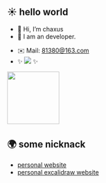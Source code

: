 <h2>☀️ hello world</h2>

- 👋 Hi, I’m chaxus
- 👀 I am an developer.
<!-- - 🌱 I’m currently learning FE. -->
- ✉️ Mail: 81380@163.com
- ✨ <img src="https://profile-counter.glitch.me/chaxus/count.svg" />  ✨ 
  

<!--
chaxus/chaxus is a ✨ special ✨ repository because its `README.md` (this file) appears on your GitHub profile.
You can click the Preview link to take a look at your changes.

<div style="display:flex;flex-flow:row nowarp;">
  <img align="" height="120px" src="https://github-readme-stats.vercel.app/api?username=chaxus&hide_title=true&hide_border=true&show_icons=true&include_all_commits=true&line_height=21&bg_color=0,EC6C6C,FFD479,FFFC79,73FA79&theme=graywhite&locale=en" />
  <img align="" height="120px" src="https://github-readme-stats.vercel.app/api/top-langs/?username=chaxus&hide_title=true&hide_border=true&layout=compact&bg_color=0,73FA79,73FDFF,D783FF&theme=graywhite&locale=en" />
  
</div>
 -->

<img align="" height="120px" src="https://github-readme-stats.vercel.app/api?username=chaxus&hide_title=true&hide_border=true&show_icons=true&include_all_commits=true&line_height=21&theme=buefy&locale=en" />
<img align="center" src="https://github-readme-stats.vercel.app/api/top-langs/?username=chaxus&layout=compact&theme=buefy&hide_border=true" alt="" />

<h2>🌍 some nicknack</h2>

- [personal website](https://chaxus.github.io/ran/)
- [personal excalidraw website](https://draw.ranzhouhang.com)
